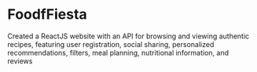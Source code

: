 # FoodfFiesta
 Created a ReactJS website with an API for browsing and viewing authentic recipes, featuring user registration, social sharing, personalized recommendations, filters, meal planning, nutritional information, and reviews

